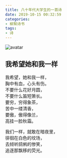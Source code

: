 ```yaml
---
title: 八十年代大学生的一首诗
date: 2019-10-15 00:32:59
categories:
- 柳絮诗书
tags:
- 诗
---
```


![avatar](http://litten.me/assets/blogImg/diary-30.jpg)

我希望她和我一样
---
我希望，她和我一样，  
胸中有血，心头有伤。  
不要什么花好月圆，  
不要什么笛短箫长。  
要穷，穷得象茶，  
苦中一缕清香，  
要傲，傲得像兰，  
高挂一脸秋霜。 
 <!-- more -->   
我们一样，就敢在暗夜里，  
徘徊在白色的坟场，  
去倾听鸱鸺的惨笑，  
追逐那飘移的荧光。 